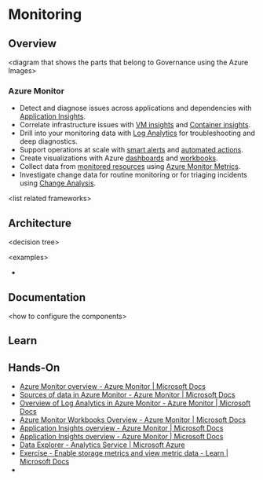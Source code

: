 # Monitoring

## Overview <a href="#learn-more-with-azure-documentation" id="learn-more-with-azure-documentation"></a>

\<diagram that shows the parts that belong to Governance using the Azure Images>

### Azure Monitor

* Detect and diagnose issues across applications and dependencies with [Application Insights](https://docs.microsoft.com/en-us/azure/azure-monitor/app/app-insights-overview).
* Correlate infrastructure issues with [VM insights](https://docs.microsoft.com/en-us/azure/azure-monitor/vm/vminsights-overview) and [Container insights](https://docs.microsoft.com/en-us/azure/azure-monitor/containers/container-insights-overview).
* Drill into your monitoring data with [Log Analytics](https://docs.microsoft.com/en-us/azure/azure-monitor/logs/log-query-overview) for troubleshooting and deep diagnostics.
* Support operations at scale with [smart alerts](https://docs.microsoft.com/en-us/azure/azure-monitor/alerts/alerts-smartgroups-overview) and [automated actions](https://docs.microsoft.com/en-us/azure/azure-monitor/alerts/alerts-action-rules).
* Create visualizations with Azure [dashboards](https://docs.microsoft.com/en-us/azure/azure-monitor/visualize/tutorial-logs-dashboards) and [workbooks](https://docs.microsoft.com/en-us/azure/azure-monitor/visualize/workbooks-overview).
* Collect data from [monitored resources](https://docs.microsoft.com/en-us/azure/azure-monitor/monitor-reference) using [Azure Monitor Metrics](https://docs.microsoft.com/en-us/azure/azure-monitor/essentials/data-platform-metrics).
* Investigate change data for routine monitoring or for triaging incidents using [Change Analysis](https://docs.microsoft.com/en-us/azure/azure-monitor/change/change-analysis).

\<list related frameworks>

## Architecture <a href="#learn-more-with-azure-documentation" id="learn-more-with-azure-documentation"></a>

\<decision tree>

\<examples>

*

## Documentation <a href="#learn-more-with-azure-documentation" id="learn-more-with-azure-documentation"></a>

\<how to configure the components>





## Learn <a href="#learn-more-with-self-paced-training" id="learn-more-with-self-paced-training"></a>

## Hands-On <a href="#learn-more-with-optional-hands-on-exercises" id="learn-more-with-optional-hands-on-exercises"></a>









* [Azure Monitor overview - Azure Monitor | Microsoft Docs](https://docs.microsoft.com/en-us/azure/azure-monitor/overview)
* [Sources of data in Azure Monitor - Azure Monitor | Microsoft Docs](https://docs.microsoft.com/en-us/azure/azure-monitor/agents/data-sources)
* [Overview of Log Analytics in Azure Monitor - Azure Monitor | Microsoft Docs](https://docs.microsoft.com/en-us/azure/azure-monitor/logs/log-analytics-overview)
* [Azure Monitor Workbooks Overview - Azure Monitor | Microsoft Docs](https://docs.microsoft.com/en-us/azure/azure-monitor/visualize/workbooks-overview)
* [Application Insights overview - Azure Monitor | Microsoft Docs](https://docs.microsoft.com/en-us/azure/azure-monitor/app/app-insights-overview)
* [Application Insights overview - Azure Monitor | Microsoft Docs](https://docs.microsoft.com/en-us/azure/azure-monitor/app/app-insights-overview)
* [Data Explorer - Analytics Service | Microsoft Azure](https://azure.microsoft.com/en-us/services/data-explorer/)
* [Exercise - Enable storage metrics and view metric data - Learn | Microsoft Docs](https://docs.microsoft.com/en-us/learn/modules/monitor-diagnose-and-troubleshoot-azure-storage/4-exercise-storage-metrics)
*
